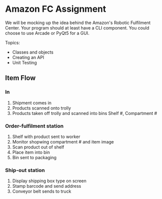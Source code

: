 # Amazon FC Assignment

We will be mocking up the idea behind the Amazon's Robotic Fulfilment Center. Your program should at least have a CLI component. You could choose to use Arcade or PyQt5 for a GUI.

Topics:
- Classes and objects
- Creating an API
- Unit Testing

## Item Flow
### In
1. Shipment comes in
2. Products scanned onto trolly
3. Products taken off trolly and scanned into bins Shelf #, Compartment #

### Order-fulfilment station
1. Shelf with product sent to worker
2. Monitor shopwing compartment # and item image
3. Scan product out of shelf
4. Place item into bin
5. Bin sent to packaging

### Ship-out station
1. Display shipping box type on screen
2. Stamp barcode and send address
3. Conveyor belt sends to truck 
